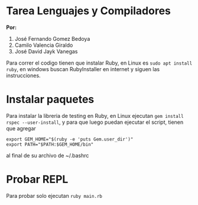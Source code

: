 # Tarea Lenguajes y Compiladores

**Por:**
1. José Fernando Gomez Bedoya
2. Camilo Valencia Giraldo
3. José David Jayk Vanegas

Para correr el codigo tienen que instalar Ruby, en Linux es `sudo apt install ruby`, en windows buscan RubyInstaller en internet y siguen las instrucciones.

# Instalar paquetes
Para instalar la libreria de testing en Ruby, en Linux ejecutan `gem install rspec --user-install`, y para que luego puedan ejecutar el script, tienen que agregar 
```
export GEM_HOME="$(ruby -e 'puts Gem.user_dir')"
export PATH="$PATH:$GEM_HOME/bin"
```
al final de su archivo de ~/.bashrc

# Probar REPL
Para probar solo ejecutan `ruby main.rb`
